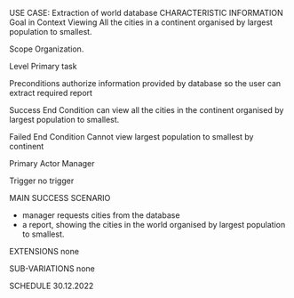 USE CASE: Extraction of world database
CHARACTERISTIC INFORMATION
Goal in Context
Viewing All the cities in a continent organised by largest population to smallest.

Scope
Organization.

Level
Primary task

Preconditions
authorize information provided by database so the user can extract required report

Success End Condition
can view all the cities in the continent organised by largest population to smallest.

Failed End Condition
Cannot view largest population to smallest by continent

Primary Actor
Manager

Trigger
no trigger

MAIN SUCCESS SCENARIO
- manager requests cities from the database
- a report, showing the cities in the world organised by largest population to smallest.

EXTENSIONS
none

SUB-VARIATIONS
none


SCHEDULE
30.12.2022
